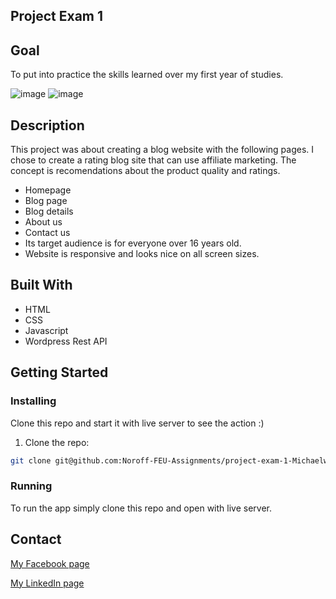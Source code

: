 ## Project Exam 1

## Goal

To put into practice the skills learned over my first year of studies.


![image](https://user-images.githubusercontent.com/89254319/171599525-69beb495-78e6-4245-8ca9-494ade818884.png)
![image](https://user-images.githubusercontent.com/89254319/171603537-132165bf-6382-46bf-befb-70f55d8617b5.png)


## Description

This project was about creating a blog website with the following pages. I chose to create a rating blog site that can use affiliate marketing. The concept is recomendations about the product quality and ratings.

- Homepage
- Blog page
- Blog details
- About us
- Contact us
- Its target audience is for everyone over 16 years old.
- Website is responsive and looks nice on all screen sizes.

## Built With


- HTML
- CSS
- Javascript
- Wordpress Rest API

## Getting Started

### Installing

Clone this repo and start it with live server to see the action :)

1. Clone the repo:

```bash
git clone git@github.com:Noroff-FEU-Assignments/project-exam-1-Michaelwasilewski.git
```


### Running

To run the app simply clone this repo and open with live server.

## Contact


[My Facebook page](https://www.facebook.com/Wasiu1243/)

[My LinkedIn page](https://www.linkedin.com/in/michal-wasilewski-751b8921a/)



